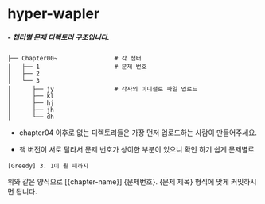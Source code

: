 # hyper-wapler

##### - 챕터별 문제 디렉토리 구조입니다.

    ├── Chapter00~                # 각 챕터
    │   ├── 1                     # 문제 번호
    │   ├── 2
    │   └── 3
    │      ├── jy                 # 각자의 이니셜로 파일 업로드
    │      ├── kl
    │      ├── hj
    │      ├── jh
    │      └── dh

- chapter04 이후로 없는 디렉토리들은 가장 먼저 업로드하는 사람이 만들어주세요.

- 책 버전이 서로 달라서 문제 번호가 상이한 부분이 있으니 확인 하기 쉽게 문제별로
```
[Greedy] 3. 1이 될 때까지
```
위와 같은 양식으로 [{chapter-name}] {문제번호}. {문제 제목} 형식에 맞게 커밋하시면 됩니다.

